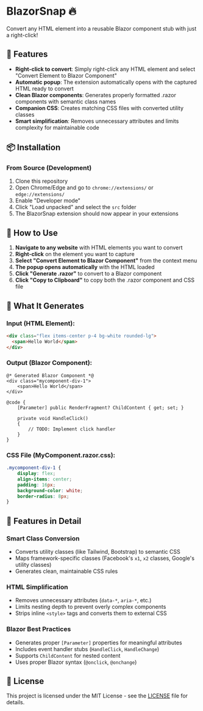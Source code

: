 # BlazorSnap 🔥

Convert any HTML element into a reusable Blazor component stub with just a right-click!

## 🚀 Features

- **Right-click to convert**: Simply right-click any HTML element and select "Convert Element to Blazor Component"
- **Automatic popup**: The extension automatically opens with the captured HTML ready to convert
- **Clean Blazor components**: Generates properly formatted .razor components with semantic class names
- **Companion CSS**: Creates matching CSS files with converted utility classes
- **Smart simplification**: Removes unnecessary attributes and limits complexity for maintainable code

## 📦 Installation

### From Source (Development)
1. Clone this repository
2. Open Chrome/Edge and go to `chrome://extensions/` or `edge://extensions/`
3. Enable "Developer mode"
4. Click "Load unpacked" and select the `src` folder
5. The BlazorSnap extension should now appear in your extensions

## 🎯 How to Use

1. **Navigate to any website** with HTML elements you want to convert
2. **Right-click** on the element you want to capture
3. **Select "Convert Element to Blazor Component"** from the context menu
4. **The popup opens automatically** with the HTML loaded
5. **Click "Generate .razor"** to convert to a Blazor component
6. **Click "Copy to Clipboard"** to copy both the .razor component and CSS file

## 🔧 What It Generates

### Input (HTML Element):
```html
<div class="flex items-center p-4 bg-white rounded-lg">
  <span>Hello World</span>
</div>
```

### Output (Blazor Component):
```razor
@* Generated Blazor Component *@
<div class="mycomponent-div-1">
    <span>Hello World</span>
</div>

@code {
    [Parameter] public RenderFragment? ChildContent { get; set; }
    
    private void HandleClick()
    {
        // TODO: Implement click handler
    }
}
```

### CSS File (MyComponent.razor.css):
```css
.mycomponent-div-1 {
    display: flex;
    align-items: center;
    padding: 16px;
    background-color: white;
    border-radius: 8px;
}
```
## 🎨 Features in Detail

### Smart Class Conversion
- Converts utility classes (like Tailwind, Bootstrap) to semantic CSS
- Maps framework-specific classes (Facebook's `x1`, `x2` classes, Google's utility classes)
- Generates clean, maintainable CSS rules

### HTML Simplification
- Removes unnecessary attributes (`data-*`, `aria-*`, etc.)
- Limits nesting depth to prevent overly complex components
- Strips inline `<style>` tags and converts them to external CSS

### Blazor Best Practices
- Generates proper `[Parameter]` properties for meaningful attributes
- Includes event handler stubs (`HandleClick`, `HandleChange`)
- Supports `ChildContent` for nested content
- Uses proper Blazor syntax (`@onclick`, `@onchange`)

## 📝 License

This project is licensed under the MIT License - see the [LICENSE](LICENSE) file for details.
